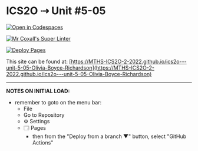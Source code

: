 # ICS2O ⇢ Unit #5-05

[![Open in Codespaces](https://classroom.github.com/assets/launch-codespace-7f7980b617ed060a017424585567c406b6ee15c891e84e1186181d67ecf80aa0.svg)](https://classroom.github.com/open-in-codespaces?assignment_repo_id=11212188)

[![Mr Coxall's Super Linter](https://github.com/MTHS-ICS2O-2-2022/ics2o---unit-5-05-Olivia-Boyce-Richardson/workflows/Mr%20Coxall's%20Super%20Linter/badge.svg)](https://github.com/MTHS-ICS2O-2-2022/ics2o---unit-5-05-Olivia-Boyce-Richardson/actions)

[![Deploy Pages](https://github.com/MTHS-ICS2O-2-2022/ics2o---unit-5-05-Olivia-Boyce-Richardson/workflows/Deploy%20Pages/badge.svg)](https://github.com/MTHS-ICS2O-2-2022/ics2o---unit-5-05-Olivia-Boyce-Richardson/actions)

This site can be found at: [https://MTHS-ICS2O-2-2022.github.io/ics2o---unit-5-05-Olivia-Boyce-Richardson](https://MTHS-ICS2O-2-2022.github.io/ics2o---unit-5-05-Olivia-Boyce-Richardson)

---

**NOTES ON INITIAL LOAD:**
- remember to goto on the menu bar:
  - File
  - Go to Repository
  - ⚙ Settings
  - 🗔 Pages
    - then from the "Deploy from a branch ▼" button, select "GitHub Actions"
